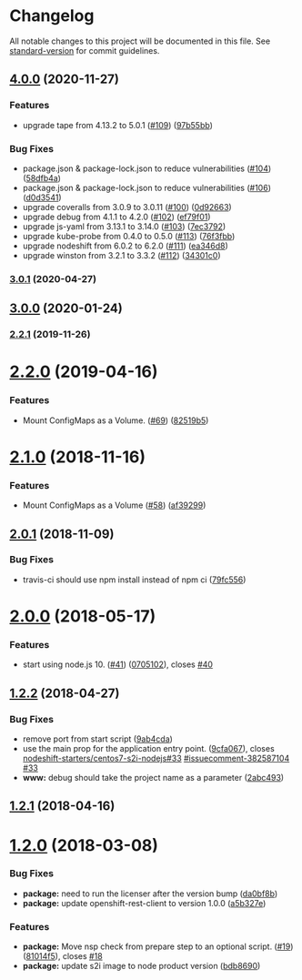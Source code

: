# Changelog

All notable changes to this project will be documented in this file. See [standard-version](https://github.com/conventional-changelog/standard-version) for commit guidelines.

## [4.0.0](https://github.com/nodeshift-starters/nodejs-configmap-redhat/compare/v3.0.1...v4.0.0) (2020-11-27)


### Features

* upgrade tape from 4.13.2 to 5.0.1 ([#109](https://github.com/nodeshift-starters/nodejs-configmap-redhat/issues/109)) ([97b55bb](https://github.com/nodeshift-starters/nodejs-configmap-redhat/commit/97b55bbf4437ad2966ec67871f0b8da1b14051c1))


### Bug Fixes

* package.json & package-lock.json to reduce vulnerabilities ([#104](https://github.com/nodeshift-starters/nodejs-configmap-redhat/issues/104)) ([58dfb4a](https://github.com/nodeshift-starters/nodejs-configmap-redhat/commit/58dfb4aa841192ac8f2ad6cbf23a8cd5c2adce6d))
* package.json & package-lock.json to reduce vulnerabilities ([#106](https://github.com/nodeshift-starters/nodejs-configmap-redhat/issues/106)) ([d0d3541](https://github.com/nodeshift-starters/nodejs-configmap-redhat/commit/d0d354105856f976a16954bdae4120421e8577ba))
* upgrade coveralls from 3.0.9 to 3.0.11 ([#100](https://github.com/nodeshift-starters/nodejs-configmap-redhat/issues/100)) ([0d92663](https://github.com/nodeshift-starters/nodejs-configmap-redhat/commit/0d92663caa1468e836618b8c50919af1545ea174))
* upgrade debug from 4.1.1 to 4.2.0 ([#102](https://github.com/nodeshift-starters/nodejs-configmap-redhat/issues/102)) ([ef79f01](https://github.com/nodeshift-starters/nodejs-configmap-redhat/commit/ef79f0134f89fd221f2b3ca6669a155917b8b4aa))
* upgrade js-yaml from 3.13.1 to 3.14.0 ([#103](https://github.com/nodeshift-starters/nodejs-configmap-redhat/issues/103)) ([7ec3792](https://github.com/nodeshift-starters/nodejs-configmap-redhat/commit/7ec3792ff8c74572fad70696080feef4ff93321a))
* upgrade kube-probe from 0.4.0 to 0.5.0 ([#113](https://github.com/nodeshift-starters/nodejs-configmap-redhat/issues/113)) ([76f3fbb](https://github.com/nodeshift-starters/nodejs-configmap-redhat/commit/76f3fbbcbfaa1b136524a2054250258666e79106))
* upgrade nodeshift from 6.0.2 to 6.2.0 ([#111](https://github.com/nodeshift-starters/nodejs-configmap-redhat/issues/111)) ([ea346d8](https://github.com/nodeshift-starters/nodejs-configmap-redhat/commit/ea346d814cc3a5cbe96b1301b7e74a764ec8c09c))
* upgrade winston from 3.2.1 to 3.3.2 ([#112](https://github.com/nodeshift-starters/nodejs-configmap-redhat/issues/112)) ([34301c0](https://github.com/nodeshift-starters/nodejs-configmap-redhat/commit/34301c0aae6b407507fc7bdafc5d3471d0d23153))

### [3.0.1](https://github.com/nodeshift-starters/nodejs-configmap-redhat/compare/v3.0.0...v3.0.1) (2020-04-27)

## [3.0.0](https://github.com/nodeshift-starters/nodejs-configmap-redhat/compare/v2.2.1...v3.0.0) (2020-01-24)

### [2.2.1](https://github.com/nodeshift-starters/nodejs-configmap-redhat/compare/v2.2.0...v2.2.1) (2019-11-26)

# [2.2.0](https://github.com/nodeshift-starters/nodejs-configmap-redhat/compare/v2.1.0...v2.2.0) (2019-04-16)


### Features

* Mount ConfigMaps as a Volume. ([#69](https://github.com/nodeshift-starters/nodejs-configmap-redhat/issues/69)) ([82519b5](https://github.com/nodeshift-starters/nodejs-configmap-redhat/commit/82519b5))



<a name="2.1.0"></a>
# [2.1.0](https://github.com/nodeshift-starters/nodejs-configmap-redhat/compare/v2.0.1...v2.1.0) (2018-11-16)


### Features

* Mount ConfigMaps as a Volume ([#58](https://github.com/nodeshift-starters/nodejs-configmap-redhat/issues/58)) ([af39299](https://github.com/nodeshift-starters/nodejs-configmap-redhat/commit/af39299))



<a name="2.0.1"></a>
## [2.0.1](https://github.com/nodeshift-starters/nodejs-configmap-redhat/compare/v2.0.0...v2.0.1) (2018-11-09)


### Bug Fixes

* travis-ci should use npm install instead of npm ci ([79fc556](https://github.com/nodeshift-starters/nodejs-configmap-redhat/commit/79fc556))



<a name="2.0.0"></a>
# [2.0.0](https://github.com/nodeshift-starters/nodejs-configmap-redhat/compare/v1.2.2...v2.0.0) (2018-05-17)


### Features

* start using node.js 10. ([#41](https://github.com/nodeshift-starters/nodejs-configmap-redhat/issues/41)) ([0705102](https://github.com/nodeshift-starters/nodejs-configmap-redhat/commit/0705102)), closes [#40](https://github.com/nodeshift-starters/nodejs-configmap-redhat/issues/40)



<a name="1.2.2"></a>
## [1.2.2](https://github.com/nodeshift-starters/nodejs-configmap-redhat/compare/v1.2.1...v1.2.2) (2018-04-27)


### Bug Fixes

* remove port from start script ([9ab4cda](https://github.com/nodeshift-starters/nodejs-configmap-redhat/commit/9ab4cda))
* use the main prop for the application entry point. ([9cfa067](https://github.com/nodeshift-starters/nodejs-configmap-redhat/commit/9cfa067)), closes [nodeshift-starters/centos7-s2i-nodejs#33](https://github.com/nodeshift-starters/centos7-s2i-nodejs/issues/33) [#issuecomment-382587104](https://github.com/nodeshift-starters/nodejs-configmap-redhat/issues/issuecomment-382587104) [#33](https://github.com/nodeshift-starters/nodejs-configmap-redhat/issues/33)
* **www:** debug should take the project name as a parameter ([2abc493](https://github.com/nodeshift-starters/nodejs-configmap-redhat/commit/2abc493))



<a name="1.2.1"></a>
## [1.2.1](https://github.com/nodeshift-starters/nodejs-configmap-redhat/compare/v1.2.0...v1.2.1) (2018-04-16)



<a name="1.2.0"></a>
# [1.2.0](https://github.com/nodeshift-starters/nodejs-configmap-redhat/compare/v1.1.2...v1.2.0) (2018-03-08)


### Bug Fixes

* **package:** need to run the licenser after the version bump ([da0bf8b](https://github.com/nodeshift-starters/nodejs-configmap-redhat/commit/da0bf8b))
* **package:** update openshift-rest-client to version 1.0.0 ([a5b327e](https://github.com/nodeshift-starters/nodejs-configmap-redhat/commit/a5b327e))


### Features

* **package:** Move nsp check from prepare step to an optional script. ([#19](https://github.com/nodeshift-starters/nodejs-configmap-redhat/issues/19)) ([81014f5](https://github.com/nodeshift-starters/nodejs-configmap-redhat/commit/81014f5)), closes [#18](https://github.com/nodeshift-starters/nodejs-configmap-redhat/issues/18)
* **package:** update s2i image to node product version ([bdb8690](https://github.com/nodeshift-starters/nodejs-configmap-redhat/commit/bdb8690))
